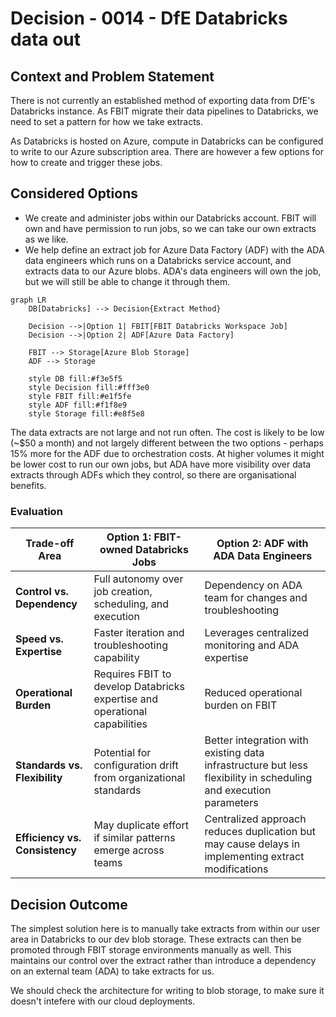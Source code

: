 # Decision - 0014 - DfE Databricks data out

## Context and Problem Statement

There is not currently an established method of exporting data from DfE's Databricks instance. As FBIT migrate their data pipelines to Databricks, we need to set a pattern for how we take extracts.

As Databricks is hosted on Azure, compute in Databricks can be configured to write to our Azure subscription area. There are however a few options for how to create and trigger these jobs.

## Considered Options

* We create and administer jobs within our Databricks account. FBIT will own and have permission to run jobs, so we can take our own extracts as we like.
* We help define an extract job for Azure Data Factory (ADF) with the ADA data engineers which runs on a Databricks service account, and extracts data to our Azure blobs. ADA's data engineers will own the job, but we will still be able to change it through them.

```mermaid
graph LR
    DB[Databricks] --> Decision{Extract Method}
    
    Decision -->|Option 1| FBIT[FBIT Databricks Workspace Job]
    Decision -->|Option 2| ADF[Azure Data Factory]
    
    FBIT --> Storage[Azure Blob Storage]
    ADF --> Storage
    
    style DB fill:#f3e5f5
    style Decision fill:#fff3e0
    style FBIT fill:#e1f5fe
    style ADF fill:#f1f8e9
    style Storage fill:#e8f5e8
```

The data extracts are not large and not run often. The cost is likely to be low (~$50 a month) and not largely different between the two options - perhaps 15% more for the ADF due to orchestration costs. At higher volumes it might be lower cost to run our own jobs, but ADA have more visibility over data extracts through ADFs which they control, so there are organisational benefits.

### Evaluation

| Trade-off Area | Option 1: FBIT-owned Databricks Jobs | Option 2: ADF with ADA Data Engineers |
|---|---|---|
| **Control vs. Dependency** | Full autonomy over job creation, scheduling, and execution | Dependency on ADA team for changes and troubleshooting |
| **Speed vs. Expertise** | Faster iteration and troubleshooting capability | Leverages centralized monitoring and ADA expertise |
| **Operational Burden** | Requires FBIT to develop Databricks expertise and operational capabilities | Reduced operational burden on FBIT |
| **Standards vs. Flexibility** | Potential for configuration drift from organizational standards | Better integration with existing data infrastructure but less flexibility in scheduling and execution parameters |
| **Efficiency vs. Consistency** | May duplicate effort if similar patterns emerge across teams | Centralized approach reduces duplication but may cause delays in implementing extract modifications |

## Decision Outcome

The simplest solution here is to manually take extracts from within our user area in Databricks to our dev blob storage. These extracts can then be promoted through FBIT storage environments manually as well. This maintains our control over the extract rather than introduce a dependency on an external team (ADA) to take extracts for us.

We should check the architecture for writing to blob storage, to make sure it doesn't intefere with our cloud deployments.
